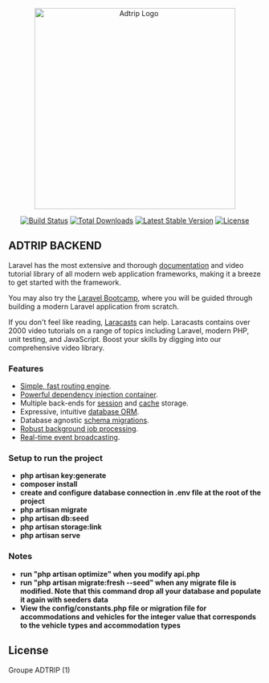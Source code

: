 <p align="center"><a href="https://laravel.com" target="_blank"><img src="https://www.shutterstock.com/fr/image-photo/centre-cameroon-march-24th-2023-beatifull-2294210153" width="400" alt="Adtrip Logo"></a></p>

<p align="center">
<a href="https://github.com/laravel/framework/actions"><img src="https://github.com/laravel/framework/workflows/tests/badge.svg" alt="Build Status"></a>
<a href="https://packagist.org/packages/laravel/framework"><img src="https://img.shields.io/packagist/dt/laravel/framework" alt="Total Downloads"></a>
<a href="https://packagist.org/packages/laravel/framework"><img src="https://img.shields.io/packagist/v/laravel/framework" alt="Latest Stable Version"></a>
<a href="https://packagist.org/packages/laravel/framework"><img src="https://img.shields.io/packagist/l/laravel/framework" alt="License"></a>
</p>

## ADTRIP BACKEND 

Laravel has the most extensive and thorough [documentation](https://laravel.com/docs) and video tutorial library of all modern web application frameworks, making it a breeze to get started with the framework.

You may also try the [Laravel Bootcamp](https://bootcamp.laravel.com), where you will be guided through building a modern Laravel application from scratch.

If you don't feel like reading, [Laracasts](https://laracasts.com) can help. Laracasts contains over 2000 video tutorials on a range of topics including Laravel, modern PHP, unit testing, and JavaScript. Boost your skills by digging into our comprehensive video library.
### Features
- [Simple, fast routing engine](https://laravel.com/docs/routing).
- [Powerful dependency injection container](https://laravel.com/docs/container).
- Multiple back-ends for [session](https://laravel.com/docs/session) and [cache](https://laravel.com/docs/cache) storage.
- Expressive, intuitive [database ORM](https://laravel.com/docs/eloquent).
- Database agnostic [schema migrations](https://laravel.com/docs/migrations).
- [Robust background job processing](https://laravel.com/docs/queues).
- [Real-time event broadcasting](https://laravel.com/docs/broadcasting).

### Setup to run the project

- **php artisan key:generate**
- **composer install**
- **create and configure database connection in .env file at the root of the project**
- **php artisan migrate**
- **php artisan db:seed**
- **php artisan storage:link**
- **php artisan serve**

### Notes
- **run "php artisan optimize" when you modify api.php**
- **run "php artisan migrate:fresh --seed" when any migrate file is modified. Note that this command drop all your database and populate it again with seeders data**
- **View the config/constants.php file or migration file for accommodations and vehicles for the integer value that corresponds to the vehicle types and accommodation types**

## License

Groupe ADTRIP (1)
